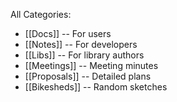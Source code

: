 All Categories:

* [[Docs]] -- For users
* [[Notes]] -- For developers
* [[Libs]] -- For library authors
* [[Meetings]] -- Meeting minutes
* [[Proposals]] -- Detailed plans
* [[Bikesheds]] -- Random sketches
